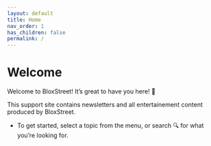 ```yaml
---
layout: default
title: Home
nav_order: 1
has_children: false
permalink: /
---
```


# Welcome 

Welcome to BloxStreet! It’s great to have you here! 🥳

This support site contains newsletters and all entertainement content produced by BloxStreet. 
- To get started, select a topic from the menu, or search 🔍 for what you’re looking for.
